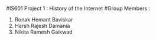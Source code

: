 #IS601 Project 1 : History of the Internet
#Group Members : 
1) Ronak Hemant Baviskar
2) Harsh Rajesh Damania
3) Nikita Ramesh Gaikwad
